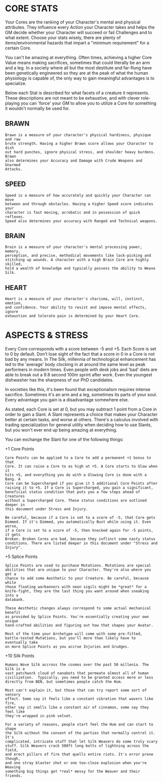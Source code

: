 CORE STATS
==========

Your Cores are the ranking of your Character's mental and physical
attributes. They influence every Action your Character takes and helps the
GM decide whether your Character will succeed or fail Challenges and to what
extent. Choose your stats wisely, there are plenty of items/environmental
hazards that impart a "minimum requirement" for a certain Core. 

You can't be amazing at everything. Often times, achieving a higher Core
Value means making sacrifices, sometimes that could literally be an arm and
a leg. In a society where all but the most destitute and far-flung have been
genetically engineered so they are at the peak of what the human physiology
is capable of, the only way to gain meaningful advantages is to specialize.

Below each Stat is described for what facets of a creature it represents.
These descriptions are not meant to be exhaustive, and with clever
role-playing you can 'force' your GM to allow you to utilize a Core for
something it wouldn't normally be used for.

BRAWN
-----

    Brawn is a measure of your character's physical hardiness, physique and raw
    brute strength. Having a higher Brawn score allows your Character to dish
    out hard punches, ignore physical stress, and shoulder heavy burdens. Brawn
    also determines your Accuracy and Damage with Crude Weapons and Unarmed
    Attacks.

SPEED
-----
    
    Speed is a measure of how accurately and quickly your Character can move
    between and through obstacles. Having a higher Speed score indicates your
    character is fast moving, acrobatic and in possession of quick reflexes.
    Speed also determines your accuracy with Ranged and Technical weapons.

BRAIN
-----

    Brain is a measure of your character's mental processing power, memory,
    perception, and precise, methodical movements like lock-picking and
    stitching up wounds. A character with a high Brain Core are highly skilled,
    hold a wealth of knowledge and typically possess the ability to Weave Silk.

HEART
-----

    Heart is a measure of your character's charisma, will, instinct, emotion,
    and confidence. Your ability to resist and impose mental effects, ignore
    exhaustion and tolerate pain is determined by your Heart Core.


ASPECTS & STRESS
===================

Every Core corresponds with a score between -5 and +5. Each Score is set to 0 by
default. Don't lose sight of the fact that a score in 0 in a Core is not bad by
any means. In The Silk, millennia of technological enhancement has led to the
'average' body clocking in at around the same level as peak performers in modern
times. Even people with desk jobs and 'bad' diets are able to break out a 9.8
second 100m sprint after work. Even the youngest dishwasher has the sharpness of
our PhD candidates.

In societies like this, it's been found that exceptionalism requires intense
sacrifice. Sometimes it's an arm and a leg, sometimes its parts of your soul.
Every advantage you gain is a disadvantage somewhere else. 

As stated, each Core is set at 0, but you may subtract 1 point from a Core in
order to gain a Slant. A Slant represents a choice that makes your Character
better at certain tasks, and worse at others. There's a calculus involved with
trading specialization for general utility when deciding how to use Slants, but
you won't ever end up being amazing at everything.

You can exchange the Slant for one of the following things:

+1 Core Points

    Core Points can be applied to a Core to add a permanent +1 bonus to that
    Core. It can raise a Core to as high at +5. A Core starts to Glow when it
    hits +5, and everything you do with a Glowing Core is done with a Bang. A
    Core can be Supercharged if you give it 5 additional Core Points after
    raising it to +5. If a Core is Supercharged, you gain a significant,
    beneficial status condition that puts you a few steps ahead of Creatures
    without a Supercharged Core. These status conditions are outlined deeper in
    this document under Stress and Injury.

    Be careful, because if a Core is set to a score of -5, that Core gets
    Dimmed. If it's Dimmed, you automatically Bust while using it. Even worse,
    if a Core is set to a score of -5, then knocked again for -5 points, it gets
    Broken. Broken Cores are bad, because they inflinct some nasty status
    conditions. There are listed deeper in this document under "Stress and
    Injury".
 
+5 Splice Points

    Splice Points are used to purchase Mutations. Mutations are special
    abilities that are unique to your Character. They're also where you get a
    chance to add some Aesthetic to your Creature. Be careful, because while
    those floating warbanners with neon sigils might be *great* for a
    knife-fight, they are the last thing you want around when sneaking into a
    databank.

    These Aesthetic changes always correspond to some actual mechanical benefit
    as provided by Splice Points. You're essentially creating your own unique
    hand-crafted abilities and figuring out how that shapes your Avatar.

    Most of the time your Archetype will come with some pre-fitted,
    battle-tested Mutations, but you'll more than likely have to eventually take
    on more Splice Points as you accrue Injuries and Grudges.

+10 Silk Points

    Humans Wove Silk accross the cosmos over the past 50 millenia. The Silk is a
    vast patchwork cloud of nanabots that permeate almost all of human
    civilization.  Typically, you need to be granted access more or less
    directly from BEN, but sometimes people catch the Hum.

    Most can't explain it, but those that can try report some sort of sensory
    effect. Some say it feels like a constant vibration that wavers like fire,
    other say it smells like a constant air of cinnamon, some say they feel like
    they're wrapped in pink velvet. 

    For a variety of reasons, people start feel the Hum and can start to shape
    the Silk without the consent of the parties that normally control it. It's
    complicated, intricate stuff that let Silk Weavers do some truly scary
    stuff. Silk Weavers crack 500ft long bolts of lightning across the field,
    and erect pillars of fire that quells entire riots. It's error prone though,
    and one stray blaster shot or one too-close explosion when you're Weaving
    something big things get *real* messy for the Weaver and their friends.
